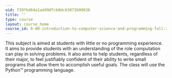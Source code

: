 ```yaml
---
uid: f39fbd64a1ad49d7cb0dc63073b99636
title: ''
type: course
layout: course_home
course_id: 6-00-introduction-to-computer-science-and-programming-fall-2008
---
```

This subject is aimed at students with little or no programming experience. It aims to provide students with an understanding of the role computation can play in solving problems. It also aims to help students, regardless of their major, to feel justifiably confident of their ability to write small programs that allow them to accomplish useful goals. The class will use the Python™ programming language.
